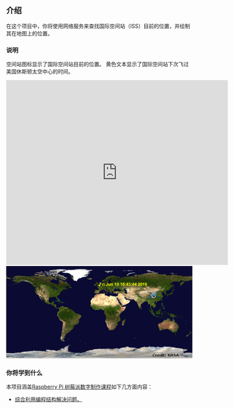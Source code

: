 ## 介绍

在这个项目中，你将使用网络服务来查找国际空间站（ISS）目前的位置，并绘制其在地图上的位置。

### 说明

空间站图标显示了国际空间站目前的位置。 黄色文本显示了国际空间站下次飞过美国休斯顿太空中心的时间。

<div class="trinket">
  <iframe src="https://trinket.io/embed/python/a0ba9cea61?outputOnly=true&start=result" width="600" height="500" frameborder="0" marginwidth="0" marginheight="0" allowfullscreen>
  </iframe>
  <img src="images/iss-final.png">
</div>

### 你将学到什么

本项目涵盖[Raspberry Pi 树莓派数字制作课程](http://rpf.io/curriculum)如下几方面内容：

+ [综合利用编程结构解决问题。](https://www.raspberrypi.org/curriculum/programming/builder)